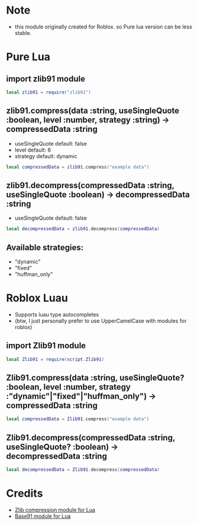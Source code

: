 # Note
- this module originally created for Roblox. so Pure lua version can be less stable.
# Pure Lua
## import zlib91 module
```lua
local zlib91 = require("zlib91")
```
## zlib91.compress(data :string, useSingleQuote :boolean, level :number, strategy :string) -> compressedData :string
- useSingleQuote default: false
- level default: 6
- strategy default: dynamic
```lua
local compressedData = zlib91.compress("example data")
```
## zlib91.decompress(compressedData :string, useSingleQuote :boolean) -> decompressedData :string
- useSingleQuote default: false
```lua
local decompressedData = zlib91.decompress(compressedData)
```
## Available strategies:
- "dynamic"
- "fixed"
- "huffman_only"
# Roblox Luau
- Supports luau type autocompletes
- (btw, I just personally prefer to use UpperCamelCase with modules for roblox)
## import Zlib91 module
```lua
local Zlib91 = require(script.Zlib91)
```
## Zlib91.compress(data :string, useSingleQuote? :boolean, level :number, strategy :"dynamic"|"fixed"|"huffman_only") -> compressedData :string
```lua
local compressedData = Zlib91.compress("example data")
```
## Zlib91.decompress(compressedData :string, useSingleQuote? :boolean) -> decompressedData :string
```lua
local decompressedData = Zlib91.decompress(compressedData)
```
# Credits
- [Zlib compression module for Lua](https://devforum.roblox.com/t/string-compression-zlibdeflate/755687)
- [Base91 module for Lua](https://gist.github.com/Dekkonot/5391144931e1bd1a6de86cf21036c651)

